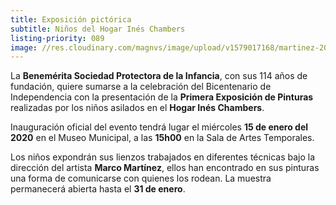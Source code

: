 ```yaml
---
title: Exposición pictórica
subtitle: Niños del Hogar Inés Chambers
listing-priority: 089
image: //res.cloudinary.com/magnvs/image/upload/v1579017168/martinez-2020_unq9g6.jpg
---
```

La **Benemérita Sociedad Protectora de la Infancia**, con sus 114 años de fundación, quiere sumarse a la celebración del Bicentenario de Independencia con la presentación de la **Primera Exposición de Pinturas** realizadas por los niños asilados en el **Hogar Inés Chambers**.

Inauguración oficial del evento tendrá lugar el miércoles **15 de enero del 2020** en el Museo Municipal, a las **15h00** en la Sala de Artes Temporales.

Los niños expondrán sus lienzos trabajados en diferentes técnicas bajo la dirección del artista **Marco Martínez**, ellos han encontrado en sus pinturas una forma de comunicarse con quienes los rodean. La muestra permanecerá abierta hasta el **31 de enero**.
